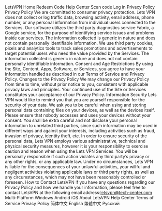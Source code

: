 LetsVPN
Home
Redeem Code
Help Center
Scan code
Log in
Privacy Policy
Privacy Policy
We are committed to consumer privacy protection. Lets VPN does not collect or log traffic data, browsing activity, email address, phone number, or any personal information from individual users connected to the Services.
Our software utilizes the third party diagnostics service Fabric, a Google service, for the purpose of identifying service issues and problems inside our services. The information collected is generic in nature and does not contain personally identifiable information.
We use third party cookies, pixels and analytics tools to track sales promotions and advertisements to target potential users who need the value provided by the Services. The information collected is generic in nature and does not not contain personally identifiable information.
Consent and Age Restrictions
By using the Site, Content, Apps, Software, or Services, you agree to have your information handled as described in our Terms of Service and Privacy Policy.
Changes to the Privacy Policy
We may change our Privacy Policy from time to time, without prior notice to you, consistent with applicable privacy laws and principles. Your continued use of the Site or Services constitutes your acceptance of our Privacy Policy.
Information Security
Lets VPN would like to remind you that you are yourself responsible for the security of your data. We ask you to be careful when using and storing personal data containing files on your devices, as well as the devices itself. Please ensure that nobody accesses and uses your devices without your consent.
You shall be extra careful and not disclose your personal information to unrelated third parties, since such information may be used in different ways and against your interests, including activities such as fraud, invasion of privacy, identity theft, etc.
In order to ensure security of the personal data, Lets VPN employs various administrative, technical and physical security measures, however it is your responsibility to exercise caution and reason when using the Lets VPN Services. You will be personally responsible if such action violates any third party’s privacy or any other rights, or any applicable law. Under no circumstances, Lets VPN is liable for the consequences of your unlawful activities, your willful and negligent activities violating applicable laws or third party rights, as well as any circumstances, which may not have been reasonably controlled or foreseen.
How to Contact LetsVPN
If you have any questions regarding our Privacy Policy and how we handle your information, please feel free to contact LetsVPN at the following email address:letsvpn@tech-center.com
Multi-Platform
Windows
Android
iOS
About LetsVPN
Help Center
Terms of Service
Privacy Policy
简体中文
English
繁體中文
Русский